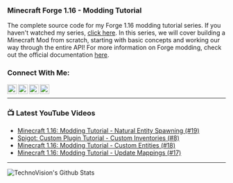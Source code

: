 ### Minecraft Forge 1.16 - Modding Tutorial

The complete source code for my Forge 1.16 modding tutorial series. If you haven't watched my series, [click here](https://www.youtube.com/watch?v=JOTH1eDP99Y&list=PLDhiRTZ_vnoUI3-9z0Zg-I8tTSp3EfOia). In this series, we will cover building a Minecraft Mod from scratch, starting with basic concepts and working our way through the entire API! For more information on Forge modding, check out the official documentation [here](https://mcforge.readthedocs.io/en/1.15.x/).

### Connect With Me:

[<img align="left" alt="TechnoVisionTV | YouTube" width="22px" src="https://cdn.jsdelivr.net/npm/simple-icons@v3/icons/youtube.svg" />][youtube]
[<img align="left" alt="TechnoVisionTV | Twitter" width="22px" src="https://cdn.jsdelivr.net/npm/simple-icons@v3/icons/twitter.svg" />][twitter]
[<img align="left" alt="tomm.peters | Instagram" width="22px" src="https://cdn.jsdelivr.net/npm/simple-icons@v3/icons/instagram.svg" />][instagram]
[<img align="left" alt="TechnoVision | Instagram" width="22px" src="https://cdn.jsdelivr.net/npm/simple-icons@v3/icons/discord.svg" />][discord]
<br />

---

### 📺 Latest YouTube Videos
<!-- YOUTUBE:START -->
- [Minecraft 1.16: Modding Tutorial - Natural Entity Spawning (#19)]()
- [Spigot: Custom Plugin Tutorial - Custom Inventories (#8)](https://youtu.be/dEwv7ay1RCI)
- [Minecraft 1.16: Modding Tutorial - Custom Entities (#18)](https://youtu.be/zJkQc2A1PIk)
- [Minecraft 1.16: Modding Tutorial - Update Mappings (#17)](https://youtu.be/NtYMgZ0_1PA)
<!-- YOUTUBE:END -->

---

<img align="left" alt="TechnoVision's Github Stats" src="https://github-readme-stats.vercel.app/api?username=TechnoVisionDev&show_icons=true&hide_border=true" />

[youtube]: https://youtube.com/TechnoVisionTV
[twitter]: https://twitter.com/TechnoVisionTV
[instagram]: https://instagram.com/tomm.peters
[discord]: https://discord.gg/8NV6QYx
